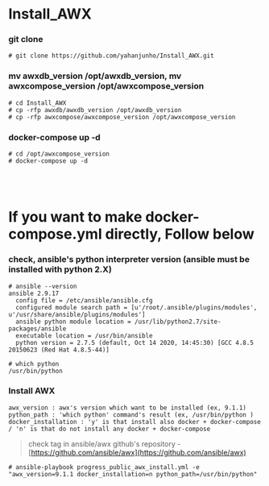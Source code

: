 # Install_AWX

### git clone

```
# git clone https://github.com/yahanjunho/Install_AWX.git
```

  
### mv awxdb_version /opt/awxdb_version, mv awxcompose_version /opt/awxcompose_version

```
# cd Install_AWX
# cp -rfp awxdb/awxdb_version /opt/awxdb_version
# cp -rfp awxcompose/awxcompose_version /opt/awxcompose_version
```


### docker-compose up -d

```
# cd /opt/awxcompose_version
# docker-compose up -d
```
  
<br>
<br>

# If you want to make docker-compose.yml directly, Follow below
### check, ansible's python interpreter version (ansible must be installed with python 2.X)

```
# ansible --version
ansible 2.9.17
  config file = /etc/ansible/ansible.cfg
  configured module search path = [u'/root/.ansible/plugins/modules', u'/usr/share/ansible/plugins/modules']
  ansible python module location = /usr/lib/python2.7/site-packages/ansible
  executable location = /usr/bin/ansible
  python version = 2.7.5 (default, Oct 14 2020, 14:45:30) [GCC 4.8.5 20150623 (Red Hat 4.8.5-44)]
```

```
# which python
/usr/bin/python
```

### Install AWX

```
awx_version : awx's version which want to be installed (ex, 9.1.1)
python_path : 'which python' command's result (ex, /usr/bin/python )
docker_installation : 'y' is that install also docker + docker-compose / 'n' is that do not install any docker + docker-compose
```

> check tag in ansible/awx github's repository - [https://github.com/ansible/awx](https://github.com/ansible/awx)  

```
# ansible-playbook progress_public_awx_install.yml -e "awx_version=9.1.1 docker_installation=n python_path=/usr/bin/python"
```
